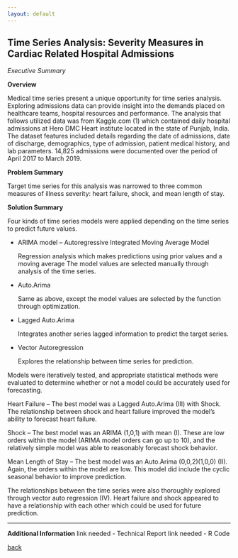 ```yaml
---
layout: default
---
```


## Time Series Analysis: Severity Measures in Cardiac Related Hospital Admissions ###

_Executive Summary_

__Overview__

Medical time series present a unique opportunity for time series analysis. Exploring admissions data can
provide insight into the demands placed on healthcare teams, hospital resources and performance. The
analysis that follows utilized data was from Kaggle.com (1) which contained daily hospital admissions at
Hero DMC Heart institute located in the state of Punjab, India. The dataset features included details
regarding the date of admissions, date of discharge, demographics, type of admission, patient medical
history, and lab parameters. 14,825 admissions were documented over the period of April 2017 to March
2019.

__Problem Summary__

Target time series for this analysis was narrowed to three common measures of illness severity: heart
failure, shock, and mean length of stay. 

__Solution Summary__

Four kinds of time series models were applied depending on the time series to predict future values.

* ARIMA model – Autoregressive Integrated Moving Average Model

  Regression analysis which makes predictions using prior values and a moving average The model
  values are selected manually through analysis of the time series.
  
* Auto.Arima
  
  Same as above, except the model values are selected by the function through optimization.

* Lagged Auto.Arima
  
  Integrates another series lagged information to predict the target series.

* Vector Autoregression

  Explores the relationship between time series for prediction.
  
Models were iteratively tested, and appropriate statistical methods were evaluated to determine whether
or not a model could be accurately used for forecasting.

Heart Failure – The best model was a Lagged Auto.Arima (III) with Shock. The relationship
between shock and heart failure improved the model’s ability to forecast heart failure.

Shock – The best model was an ARIMA (1,0,1) with mean (I). These are low orders within the
model (ARIMA model orders can go up to 10), and the relatively simple model was able to reasonably
forecast shock behavior.

Mean Length of Stay – The best model was an Auto.Arima (0,0,2)(1,0,0) (II). Again, the orders
within the model are low. This model did include the cyclic seasonal behavior to improve prediction.

The relationships between the time series were also thoroughly explored through vector auto regression
(IV). Heart failure and shock appeared to have a relationship with each other which could be used for
future prediction.

_____________________________________________________________________________________________________

__Additional Information__
link needed - Technical Report
link needed - R Code









[back](./)
